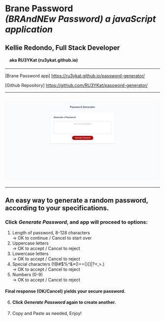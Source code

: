 # **Brane Password** <br>_(BRAndNEw Password) a javaScript application_

## Kellie Redondo, Full Stack Developer

#### &ensp;&ensp;aka RU3YKat (ru3ykat.github.io)

---

[Brane Password app] https://ru3ykat.github.io/password-generator/

[Github Repository] https://github.com/RU3YKat/password-generator/

---

## ![index.html full-page](https://github.com/RU3YKat/password-generator/blob/main/assets/images/screencapture-ru3ykat-github-io-password-generator-2021-09-12-12_07_42.png)

---

## An easy way to generate a random password, according to your specifications.

### Click _Generate Password_, and app will proceed to options:

1. Length of password, 8-128 characters<br>&rarr; OK to continue / Cancel to start over
2. Uppercase letters<br>&rarr; OK to accept / Cancel to reject
3. Lowercase letters<br>&rarr; OK to accept / Cancel to reject
4. Special characters (!@#$%^&\*()+={}[]|?<,>.)<br>&rarr; OK to accept / Cancel to reject
5. Numbers (0-9)<br>&rarr; OK to accept / Cancel to reject

#### Final response (OK/Cancel) yields your secure password.

6.  #### Click _Generate Password_ again to create another.
7.  Copy and Paste as needed, Enjoy!

